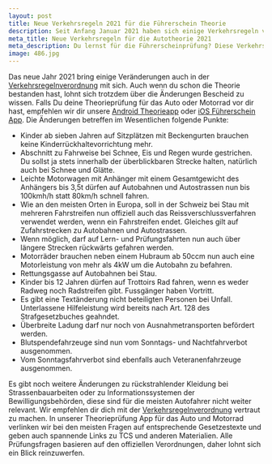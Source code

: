 ```yaml
---
layout: post
title: Neue Verkehrsregeln 2021 für die Führerschein Theorie
description: Seit Anfang Januar 2021 haben sich einige Verkehrsregeln verändert, so darfst zum Beispiel mit Anhägner 100kmh/h auf der Autobahn und Autostrasse fahren. Was sich noch geändert hat, dass du für die Theorieprüfung und vor allem im Verkehr wissen solltest, erfährst du in diesem Artikel. Unsere Autotheorie App ist bereits aktualisiert.
meta_title: Neue Verkehrsregeln für die Autotheorie 2021
meta_description: Du lernst für die Führerscheinprüfung? Diese Verkehrsregeln haben sich 2021 geändert. Dies berücksichtigen wir in unserer Auto Theorie App.
image: 486.jpg
---
```


Das neue Jahr 2021 bring einige Veränderungen auch in der [Verkehrsregelnverordnung](https://www.fedlex.admin.ch/eli/cc/1962/1364_1409_1420/de#a4) mit sich. Auch wenn du schon die Theorie bestanden hast, lohnt sich trotzdem über die Änderungen Bescheid zu wissen. Falls Du deine Theorieprüfung für das Auto oder Motorrad vor dir hast, empfehlen wir dir unsere [Android Theorieapp](https://play.google.com/store/apps/details?id=com.easytheory) oder [iOS Führerschein App](https://apps.apple.com/ch/app/easytheory/id1529844252#?platform=iphone). Die Änderungen betreffen im Wesentlichen folgende Punkte:

* Kinder ab sieben Jahren auf Sitzplätzen mit Beckengurten brauchen keine Kinderrückhaltevorrichtung mehr.
* Abschnitt zu Fahrweise bei Schnee, Eis und Regen wurde gestrichen. Du sollst ja stets innerhalb der überblickbaren Strecke halten, natürlich auch bei Schnee und Glätte.
* Leichte Motorwagen mit Anhänger mit einem Gesamtgewicht des Anhän­gers bis 3,5t dürfen auf Autobahnen und Autostrassen nun bis 100kmh/h statt 80km/h schnell fahren.
*  Wie an den meisten Orten in Europa, soll in der Schweiz bei Stau mit mehreren Fahrstreifen nun offiziell auch das Reissverschlussverfahren verwendet werden, wenn ein Fahrstreifen endet. Gleiches gilt auf Zufahrstrecken zu Autobahnen und Autostrassen.
* Wenn möglich, darf auf Lern- und Prüfungsfahrten nun auch über längere Strecken rückwärts gefahren werden.
* Motorräder brauchen neben einem Hubraum ab 50ccm nun auch eine Motorleistung von mehr als 4kW um die Autobahn zu befahren.
* Rettungsgasse auf Autobahnen bei Stau.
* Kinder bis 12 Jahren dürfen auf Trottoirs Rad fahren, wenn es weder Radweg noch Radstreifen gibt. Fussgänger haben Vortritt. 
* Es gibt eine Textänderung nicht beteiligten Personen bei Unfall. Unterlassene Hilfeleistung wird bereits nach Art. 128 des Strafgesetzbuches geahndet.
* Überbreite Ladung darf nur noch von Ausnahmetransporten befördert werden.
* Blutspendefahrzeuge sind nun vom Sonntags- und Nachtfahrverbot ausgenommen.
* Vom Sonntagsfahrverbot sind ebenfalls auch Veteranenfahrzeuge ausgenommen.

Es gibt noch weitere Änderungen zu rückstrahlender Kleidung bei Strassenbauarbeiten oder zu Informationssystemen der Bewilligungsbehörden, diese sind für die meisten Autofahrer nicht weiter relevant. Wir empfehlen dir dich mit der [Verkehrsregelnverordnung](https://www.fedlex.admin.ch/eli/cc/1962/1364_1409_1420/de#a4) vertraut zu machen. In unserer Theorieprüfung App für das Auto und Motorrad verlinken wir bei den meisten Fragen auf entsprechende Gesetzestexte und geben auch spannende Links zu TCS und anderen Materialien. Alle Prüfungsfragen basieren auf den offiziellen Verordnungen, daher lohnt sich ein Blick reinzuwerfen.
